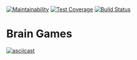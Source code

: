 [![Maintainability](https://api.codeclimate.com/v1/badges/a99a88d28ad37a79dbf6/maintainability)](https://codeclimate.com/github/codeclimate/codeclimate/maintainability) [![Test Coverage](https://api.codeclimate.com/v1/badges/a99a88d28ad37a79dbf6/test_coverage)](https://codeclimate.com/github/codeclimate/codeclimate/test_coverage) [![Build Status](https://travis-ci.org/g1yk/project-lvl1-s486.svg?branch=master)](https://travis-ci.org/g1yk/project-lvl1-s486)

# Brain Games

[![asciicast](https://asciinema.org/a/d89iLOwBQRBAENX5HXV2Tj0hj.svg)](https://asciinema.org/a/d89iLOwBQRBAENX5HXV2Tj0hj)
